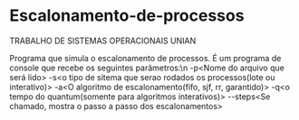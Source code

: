 # Escalonamento-de-processos
TRABALHO DE SISTEMAS OPERACIONAIS
UNIAN

Programa que simula o escalonamento de processos.
É um programa de console que recebe os seguintes parâmetros:\n
-p<Nome do arquivo que será lido> 
-s<o tipo de sitema que serao rodados os processos(lote ou interativo)> 
-a<O algoritmo de escalonamento(fifo, sjf, rr, garantido)> 
-q<o tempo do quantum(somente para algoritmos interativos)> 
--steps<Se chamado, mostra o passo a passo dos escalonamentos>

